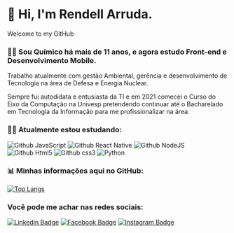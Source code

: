 # 👋 Hi, I'm Rendell Arruda.
Welcome to my GitHub
  
### 👨‍🔬 Sou Químico há mais de 11 anos, e agora estudo Front-end e Desenvolvimento Mobile.

Trabalho atualmente com gestão Ambiental, gerência e desenvolvimento de Tecnologia na área de Defesa e Energia Nuclear.

Sempre fui autodidata e entusiasta da TI e em 2021 comecei o Curso do Eixo da Computação na Univesp pretendendo continuar até o Bacharelado em Tecnologia da Informação para me profissionalizar na área.

### 👨‍💻 Atualmente estou estudando: 
![Github JavaScript](https://img.shields.io/badge/JavaScript-F7DF1E?style=for-the-badge&logo=javascript&logoColor=black)
![Github React Native](https://img.shields.io/badge/React_Native-20232A?style=for-the-badge&logo=react&logoColor=61DAFB) 
![Github NodeJS](https://img.shields.io/badge/Node.js-43853D?style=for-the-badge&logo=node.js&logoColor=white)
![Github Html5](https://img.shields.io/badge/HTML5-E34F26?style=for-the-badge&logo=html5&logoColor=white) 
![Github css3](https://img.shields.io/badge/CSS3-1572B6?style=for-the-badge&logo=css3&logoColor=white) 
![Python](https://img.shields.io/badge/Python-3776AB?style=for-the-badge&logo=python&logoColor=white)


### 📊 Minhas informações aqui no GitHub:

[![Top Langs](https://github-readme-stats.vercel.app/api/top-langs/?username=rendell-arruda&layout=compact&theme=tokyonight)](https://github.com/anuraghazra/github-readme-stats)


### Você pode me achar nas redes sociais:

[![Linkedin Badge](https://img.shields.io/badge/LinkedIn-0077B5?style=for-the-badge&logo=linkedin&logoColor=white&link=link_do_seu_perfil)](https://www.linkedin.com/in/rendell-arruda-5804b4177/)
[![Facebook Badge](https://img.shields.io/badge/Facebook-1877F2?style=for-the-badge&logo=facebook&logoColor=white&link=link_do_seu_perfil)](https://www.facebook.com/rendell.arruda)
[![Instagram Badge](https://img.shields.io/badge/Instagram-E4405F?style=for-the-badge&logo=instagram&logoColor=white&link=link_do_seu_perfil)](https://www.instagram.com/rendellarruda3/)

